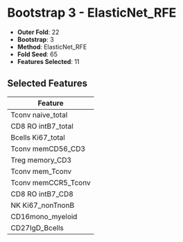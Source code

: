 # Bootstrap 3 - ElasticNet_RFE

- **Outer Fold**: 22
- **Bootstrap**: 3
- **Method**: ElasticNet_RFE
- **Fold Seed**: 65
- **Features Selected**: 11

## Selected Features

| Feature |
|---------|
| Tconv naive_total |
| CD8 RO intB7_total |
| Bcells Ki67_total |
| Tconv memCD56_CD3 |
| Treg memory_CD3 |
| Tconv mem_Tconv |
| Tconv memCCR5_Tconv |
| CD8 RO intB7_CD8 |
| NK Ki67_nonTnonB |
| CD16mono_myeloid |
| CD27IgD_Bcells |
